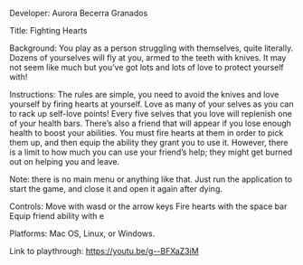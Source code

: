 ﻿Developer:
Aurora Becerra Granados


Title:
Fighting Hearts


Background:
You play as a person struggling with themselves, quite literally. Dozens of yourselves will fly at you, armed to the teeth with knives. It may not seem like much but you’ve got lots and lots of love to protect yourself with! 


Instructions:
The rules are simple, you need to avoid the knives and love yourself by firing hearts at yourself. Love as many of your selves as you can to rack up self-love points! Every five selves that you love will replenish one of your health bars. There’s also a friend that will appear if you lose enough health to boost your abilities. You must fire hearts at them in order to pick them up, and then equip the ability they grant you to use it. However, there is a limit to how much you can use your friend’s help; they might get burned out on helping you and leave.


Note: there is no main menu or anything like that. Just run the application to start the game, and close it and open it again after dying.


Controls:
Move with wasd or the arrow keys
Fire hearts with the space bar
Equip friend ability with e


Platforms:
Mac OS, Linux, or Windows.


Link to playthrough:
https://youtu.be/g--BFXaZ3iM
